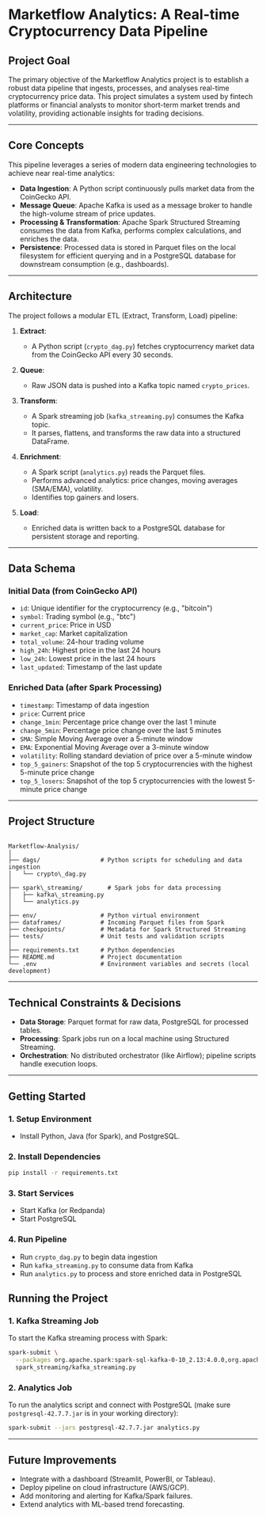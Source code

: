 
# Marketflow Analytics: A Real-time Cryptocurrency Data Pipeline

## Project Goal
The primary objective of the Marketflow Analytics project is to establish a robust data pipeline that ingests, processes, and analyses real-time cryptocurrency price data. This project simulates a system used by fintech platforms or financial analysts to monitor short-term market trends and volatility, providing actionable insights for trading decisions.

---

## Core Concepts
This pipeline leverages a series of modern data engineering technologies to achieve near real-time analytics:

- **Data Ingestion**: A Python script continuously pulls market data from the CoinGecko API.  
- **Message Queue**: Apache Kafka is used as a message broker to handle the high-volume stream of price updates.  
- **Processing & Transformation**: Apache Spark Structured Streaming consumes the data from Kafka, performs complex calculations, and enriches the data.  
- **Persistence**: Processed data is stored in Parquet files on the local filesystem for efficient querying and in a PostgreSQL database for downstream consumption (e.g., dashboards).  

---

## Architecture
The project follows a modular ETL (Extract, Transform, Load) pipeline:

1. **Extract**:  
   - A Python script (`crypto_dag.py`) fetches cryptocurrency market data from the CoinGecko API every 30 seconds.  

2. **Queue**:  
   - Raw JSON data is pushed into a Kafka topic named `crypto_prices`.  

3. **Transform**:  
   - A Spark streaming job (`kafka_streaming.py`) consumes the Kafka topic.  
   - It parses, flattens, and transforms the raw data into a structured DataFrame.  

4. **Enrichment**:  
   - A Spark script (`analytics.py`) reads the Parquet files.  
   - Performs advanced analytics: price changes, moving averages (SMA/EMA), volatility.  
   - Identifies top gainers and losers.  

5. **Load**:  
   - Enriched data is written back to a PostgreSQL database for persistent storage and reporting.  

---

## Data Schema

### Initial Data (from CoinGecko API)
- `id`: Unique identifier for the cryptocurrency (e.g., "bitcoin")  
- `symbol`: Trading symbol (e.g., "btc")  
- `current_price`: Price in USD  
- `market_cap`: Market capitalization  
- `total_volume`: 24-hour trading volume  
- `high_24h`: Highest price in the last 24 hours  
- `low_24h`: Lowest price in the last 24 hours  
- `last_updated`: Timestamp of the last update  

### Enriched Data (after Spark Processing)
- `timestamp`: Timestamp of data ingestion  
- `price`: Current price  
- `change_1min`: Percentage price change over the last 1 minute  
- `change_5min`: Percentage price change over the last 5 minutes  
- `SMA`: Simple Moving Average over a 5-minute window  
- `EMA`: Exponential Moving Average over a 3-minute window  
- `volatility`: Rolling standard deviation of price over a 5-minute window  
- `top_5_gainers`: Snapshot of the top 5 cryptocurrencies with the highest 5-minute price change  
- `top_5_losers`: Snapshot of the top 5 cryptocurrencies with the lowest 5-minute price change  

---

## Project Structure

```

Marketflow-Analysis/
│
├── dags/                 # Python scripts for scheduling and data ingestion
│   └── crypto\_dag.py
│
├── spark\_streaming/       # Spark jobs for data processing
│   ├── kafka\_streaming.py
│   └── analytics.py
│
├── env/                  # Python virtual environment
├── dataframes/           # Incoming Parquet files from Spark
├── checkpoints/          # Metadata for Spark Structured Streaming
├── tests/                # Unit tests and validation scripts
│
├── requirements.txt      # Python dependencies
├── README.md             # Project documentation
└── .env                  # Environment variables and secrets (local development)

````

---

## Technical Constraints & Decisions

- **Data Storage**: Parquet format for raw data, PostgreSQL for processed tables.  
- **Processing**: Spark jobs run on a local machine using Structured Streaming.  
- **Orchestration**: No distributed orchestrator (like Airflow); pipeline scripts handle execution loops.  

---

## Getting Started

### 1. Setup Environment
- Install Python, Java (for Spark), and PostgreSQL.  

### 2. Install Dependencies
```bash
pip install -r requirements.txt
````

### 3. Start Services

* Start Kafka (or Redpanda)
* Start PostgreSQL

### 4. Run Pipeline

* Run `crypto_dag.py` to begin data ingestion
* Run `kafka_streaming.py` to consume data from Kafka
* Run `analytics.py` to process and store enriched data in PostgreSQL

## Running the Project

### 1. Kafka Streaming Job
To start the Kafka streaming process with Spark:

```bash
spark-submit \
  --packages org.apache.spark:spark-sql-kafka-0-10_2.13:4.0.0,org.apache.kafka:kafka-clients:3.7.0 \
  spark_streaming/kafka_streaming.py
````

### 2. Analytics Job

To run the analytics script and connect with PostgreSQL (make sure `postgresql-42.7.7.jar` is in your working directory):

```bash
spark-submit --jars postgresql-42.7.7.jar analytics.py
```

--- 

## Future Improvements

* Integrate with a dashboard (Streamlit, PowerBI, or Tableau).
* Deploy pipeline on cloud infrastructure (AWS/GCP).
* Add monitoring and alerting for Kafka/Spark failures.
* Extend analytics with ML-based trend forecasting.

